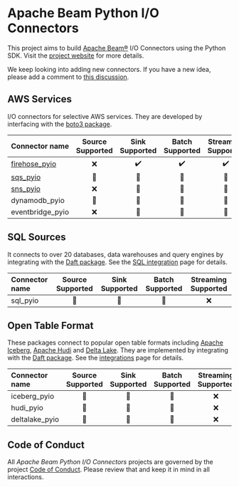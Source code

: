 # Apache Beam Python I/O Connectors

This project aims to build [Apache Beam®](https://beam.apache.org/) I/O Connectors using the Python SDK. Visit the [project website](https://beam-pyio.github.io/) for more details.

We keep looking into adding new connectors. If you have a new idea, please add a comment to [this discussion](https://github.com/orgs/beam-pyio/discussions/4).

## AWS Services

I/O connectors for selective AWS services. They are developed by interfacing with the [boto3 package](https://boto3.amazonaws.com/v1/documentation/api/latest/index.html).

|Connector name|Source Supported|Sink Supported|Batch Supported|Streaming Supported|
|:------|:-----:|:-----:|:-----:|:-----:|
|[firehose_pyio](https://github.com/beam-pyio/firehose_pyio)|❌|✔️|✔️|✔️|
|[sqs_pyio](https://github.com/beam-pyio/sqs_pyio)|📅|📅|📅|📅|
|[sns_pyio](https://github.com/beam-pyio/sns_pyio)|❌|📅|📅|📅|
|dynamodb_pyio|📅|📅|📅|📅|
|eventbridge_pyio|❌|📅|📅|📅|

## SQL Sources

It connects to over 20 databases, data warehouses and query engines by integrating with the [Daft package](https://www.getdaft.io/). See the [SQL integration](https://www.getdaft.io/projects/docs/en/stable/user_guide/integrations/sql.html) page for details.

|Connector name|Source Supported|Sink Supported|Batch Supported|Streaming Supported|
|:------|:-----:|:-----:|:-----:|:-----:|
|sql_pyio|📅|📅|📅|❌|

## Open Table Format

These packages connect to popular open table formats including [Apache Iceberg](https://iceberg.apache.org/), [Apache Hudi](https://hudi.apache.org/) and [Delta Lake](https://delta.io/). They are implemented by integrating with the [Daft package](https://www.getdaft.io/). See the [integrations](https://www.getdaft.io/projects/docs/en/stable/user_guide/integrations.html) page for details.

|Connector name|Source Supported|Sink Supported|Batch Supported|Streaming Supported|
|:------|:-----:|:-----:|:-----:|:-----:|
|iceberg_pyio|📅|📅|📅|❌|
|hudi_pyio|📅|📅|📅|❌|
|deltalake_pyio|📅|📅|📅|❌|

## Code of Conduct

All *Apache Beam Python I/O Connectors* projects are governed by the project [Code of Conduct](./CONDUCT.md). Please review that and keep it in mind in all interactions.
